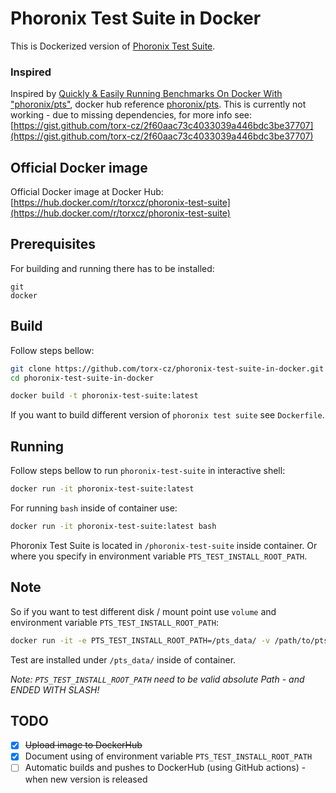 # Phoronix Test Suite in Docker

This is Dockerized version of [Phoronix Test Suite](https://www.phoronix-test-suite.com/).

### Inspired
Inspired by [Quickly & Easily Running Benchmarks On Docker With "phoronix/pts"](https://www.phoronix.com/review/docker-phoronix-pts), docker hub reference [phoronix/pts](https://hub.docker.com/r/phoronix/pts).
This is currently not working - due to missing dependencies, for more info see: [https://gist.github.com/torx-cz/2f60aac73c4033039a446bdc3be37707](https://gist.github.com/torx-cz/2f60aac73c4033039a446bdc3be37707)

## Official Docker image
Official Docker image at Docker Hub: [https://hub.docker.com/r/torxcz/phoronix-test-suite](https://hub.docker.com/r/torxcz/phoronix-test-suite)


## Prerequisites
For building and running there has to be installed:
```
git
docker
```


## Build
Follow steps bellow:
```bash
git clone https://github.com/torx-cz/phoronix-test-suite-in-docker.git
cd phoronix-test-suite-in-docker

docker build -t phoronix-test-suite:latest
```

If you want to build different version of `phoronix test suite` see `Dockerfile`.


## Running
Follow steps bellow to run `phoronix-test-suite` in interactive shell:
```bash
docker run -it phoronix-test-suite:latest
```


For running `bash` inside of container use:
```bash
docker run -it phoronix-test-suite:latest bash
```
Phoronix Test Suite is located in `/phoronix-test-suite` inside container. Or where you specify in environment variable `PTS_TEST_INSTALL_ROOT_PATH`.


## Note
So if you want to test different disk / mount point use `volume` and environment variable `PTS_TEST_INSTALL_ROOT_PATH`:
```bash
docker run -it -e PTS_TEST_INSTALL_ROOT_PATH=/pts_data/ -v /path/to/pts_data:/pts_data phoronix-test-suite:latest
```

Test are installed under `/pts_data/` inside of container.

*Note: `PTS_TEST_INSTALL_ROOT_PATH` need to be valid absolute Path - and ENDED WITH SLASH!*


## TODO
- [X] ~~Upload image to DockerHub~~
- [X] Document using of environment variable `PTS_TEST_INSTALL_ROOT_PATH`
- [ ] Automatic builds and pushes to DockerHub (using GitHub actions) - when new version is released

